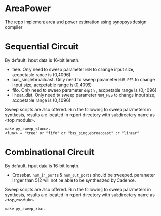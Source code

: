 # AreaPower
The repo implement area and power estimation using synopsys design compiler

# Sequential Circuit
By default, input data is 16-bit length.
- tree.          Only need to sweep parameter `NUM` to change input size, accpetable range is (0,4096)
- bus_singlebroadcast. Only need to sweep parameter `NUM_PES` to change input size, accpetable range is (0,4096)
- fifo.          Only need to sweep parameter `depth` , accpetable range is (0,4096)
- linear_dist.   Only need to sweep parameter `NUM_PES` to change input size, accpetable range is (0,4096)

Sweep scripts are also offered. Run the following to sweep parameters in synthesis, results are located in report directory with subdirectory name as <top_module><size>.
```
make py_sweep_<func>.
<func> = "tree" or "fifo" or "bus_singlebroadcast" or "linear"
```



# Combinational Circuit
By default, input data is 16-bit length.
- Crossbar. `num_in_ports` & `num_out_ports` should be sweeped. parameter larger than 512 will not be able to be synthesized by Cadence.

Sweep scripts are also offered. Run the following to sweep parameters in synthesis, results are located in report directory with subdirectory name as <top_module><size>.
```
make py_sweep_xbar.
```

